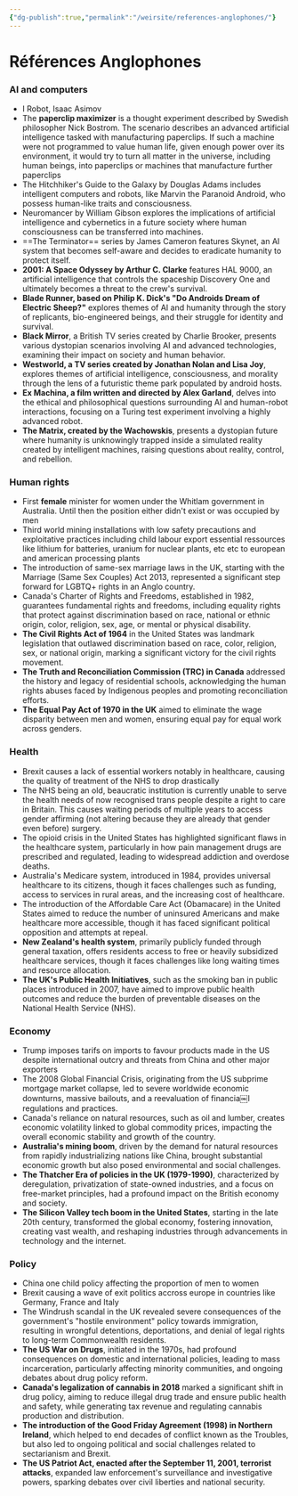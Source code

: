 ```yaml
---
{"dg-publish":true,"permalink":"/weirsite/references-anglophones/"}
---
```


# Références Anglophones
### AI and computers 
- I Robot, Isaac Asimov
- The **paperclip maximizer** is a thought experiment described by Swedish philosopher Nick Bostrom. The scenario describes an advanced artificial intelligence tasked with manufacturing paperclips. If such a machine were not programmed to value human life, given enough power over its environment, it would try to turn all matter in the universe, including human beings, into paperclips or machines that manufacture further paperclips
- The Hitchhiker's Guide to the Galaxy by Douglas Adams includes intelligent computers and robots, like Marvin the Paranoid Android, who possess human-like traits and consciousness.
- Neuromancer by William Gibson explores the implications of artificial intelligence and cybernetics in a future society where human consciousness can be transferred into machines.
- ==The Terminator== series by James Cameron features Skynet, an AI system that becomes self-aware and decides to eradicate humanity to protect itself.
- **2001: A Space Odyssey by Arthur C. Clarke** features HAL 9000, an artificial intelligence that controls the spaceship Discovery One and ultimately becomes a threat to the crew's survival.
- **Blade Runner, based on Philip K. Dick's "Do Androids Dream of Electric Sheep?"** explores themes of AI and humanity through the story of replicants, bio-engineered beings, and their struggle for identity and survival.
- **Black Mirror**, a British TV series created by Charlie Brooker, presents various dystopian scenarios involving AI and advanced technologies, examining their impact on society and human behavior.
- **Westworld, a TV series created by Jonathan Nolan and Lisa Joy**, explores themes of artificial intelligence, consciousness, and morality through the lens of a futuristic theme park populated by android hosts.
- **Ex Machina, a film written and directed by Alex Garland**, delves into the ethical and philosophical questions surrounding AI and human-robot interactions, focusing on a Turing test experiment involving a highly advanced robot.
- **The Matrix, created by the Wachowskis**, presents a dystopian future where humanity is unknowingly trapped inside a simulated reality created by intelligent machines, raising questions about reality, control, and rebellion.


### Human rights
- First **female** minister for women under the Whitlam government in Australia. Until then the position either didn't exist or was occupied by men
- Third world mining installations with low safety precautions and exploitative practices including child labour export essential ressources like lithium for batteries, uranium for nuclear plants, etc etc to european and american processing plants 
- The introduction of same-sex marriage laws in the UK, starting with the Marriage (Same Sex Couples) Act 2013, represented a significant step forward for LGBTQ+ rights in an Anglo country.
- Canada's Charter of Rights and Freedoms, established in 1982, guarantees fundamental rights and freedoms, including equality rights that protect against discrimination based on race, national or ethnic origin, color, religion, sex, age, or mental or physical disability.
- **The Civil Rights Act of 1964** in the United States was landmark legislation that outlawed discrimination based on race, color, religion, sex, or national origin, marking a significant victory for the civil rights movement.
- **The Truth and Reconciliation Commission (TRC) in Canada** addressed the history and legacy of residential schools, acknowledging the human rights abuses faced by Indigenous peoples and promoting reconciliation efforts.
- **The Equal Pay Act of 1970 in the UK** aimed to eliminate the wage disparity between men and women, ensuring equal pay for equal work across genders.

### Health
- Brexit causes a lack of essential workers notably in healthcare, causing the quality of treatment of the NHS to drop drastically
- The NHS being an old, beaucratic institution is currently unable to serve the health needs of now recognised trans people despite a right to care in Britain. This causes waiting periods of multiple years to access gender affirming (not altering because they are already that gender even before) surgery. 
- The opioid crisis in the United States has highlighted significant flaws in the healthcare system, particularly in how pain management drugs are prescribed and regulated, leading to widespread addiction and overdose deaths.
- Australia's Medicare system, introduced in 1984, provides universal healthcare to its citizens, though it faces challenges such as funding, access to services in rural areas, and the increasing cost of healthcare.
- The introduction of the Affordable Care Act (Obamacare) in the United States aimed to reduce the number of uninsured Americans and make healthcare more accessible, though it has faced significant political opposition and attempts at repeal.
- **New Zealand's health system**, primarily publicly funded through general taxation, offers residents access to free or heavily subsidized healthcare services, though it faces challenges like long waiting times and resource allocation.
- **The UK's Public Health Initiatives**, such as the smoking ban in public places introduced in 2007, have aimed to improve public health outcomes and reduce the burden of preventable diseases on the National Health Service (NHS).

### Economy
- Trump imposes tarifs on imports to favour products made in the US despite international outcry and threats from China and other major exporters
- The 2008 Global Financial Crisis, originating from the US subprime mortgage market collapse, led to severe worldwide economic downturns, massive bailouts, and a reevaluation of financia￼l regulations and practices.
- Canada's reliance on natural resources, such as oil and lumber, creates economic volatility linked to global commodity prices, impacting the overall economic stability and growth of the country.
- **Australia's mining boom**, driven by the demand for natural resources from rapidly industrializing nations like China, brought substantial economic growth but also posed environmental and social challenges.
- **The Thatcher Era of policies in the UK (1979-1990)**, characterized by deregulation, privatization of state-owned industries, and a focus on free-market principles, had a profound impact on the British economy and society.
- **The Silicon Valley tech boom in the United States**, starting in the late 20th century, transformed the global economy, fostering innovation, creating vast wealth, and reshaping industries through advancements in technology and the internet.

### Policy
- China one child policy affecting the proportion of men to women
- Brexit causing a wave of exit politics accross europe in countries like Germany, France and Italy
- The Windrush scandal in the UK revealed severe consequences of the government's "hostile environment" policy towards immigration, resulting in wrongful detentions, deportations, and denial of legal rights to long-term Commonwealth residents.
- **The US War on Drugs**, initiated in the 1970s, had profound consequences on domestic and international policies, leading to mass incarceration, particularly affecting minority communities, and ongoing debates about drug policy reform.
-  **Canada's legalization of cannabis in 2018** marked a significant shift in drug policy, aiming to reduce illegal drug trade and ensure public health and safety, while generating tax revenue and regulating cannabis production and distribution.
- **The introduction of the Good Friday Agreement (1998) in Northern Ireland**, which helped to end decades of conflict known as the Troubles, but also led to ongoing political and social challenges related to sectarianism and Brexit.
- **The US Patriot Act, enacted after the September 11, 2001, terrorist attacks**, expanded law enforcement's surveillance and investigative powers, sparking debates over civil liberties and national security.